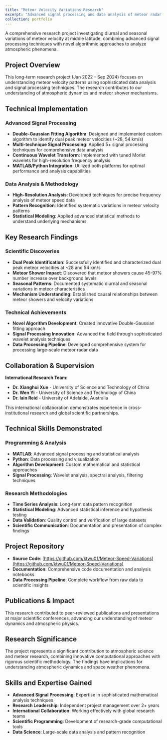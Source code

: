 ```yaml
---
title: "Meteor Velocity Variations Research"
excerpt: "Advanced signal processing and data analysis of meteor radar observations with novel Double-Gaussian fitting algorithm<br/><img src='/images/meteor-research-500x300.png'>"
collection: portfolio
---
```


A comprehensive research project investigating diurnal and seasonal variations of meteor velocity at middle latitude, combining advanced signal processing techniques with novel algorithmic approaches to analyze atmospheric phenomena.

## Project Overview
This long-term research project (Jan 2022 - Sep 2024) focuses on understanding meteor velocity patterns using sophisticated data analysis and signal processing techniques. The research contributes to our understanding of atmospheric dynamics and meteor shower mechanisms.

## Technical Implementation

### Advanced Signal Processing
- **Double-Gaussian Fitting Algorithm**: Designed and implemented custom algorithm to identify dual peak meteor velocities (~28, 54 km/s)
- **Multi-technique Signal Processing**: Applied 5+ signal processing techniques for comprehensive data analysis
- **Continuous Wavelet Transform**: Implemented with tuned Morlet wavelets for high-resolution frequency analysis
- **MATLAB/Python Integration**: Utilized both platforms for optimal performance and analysis capabilities

### Data Analysis & Methodology
- **High-Resolution Analysis**: Developed techniques for precise frequency analysis of meteor speed data
- **Pattern Recognition**: Identified systematic variations in meteor velocity patterns
- **Statistical Modeling**: Applied advanced statistical methods to understand underlying mechanisms

## Key Research Findings

### Scientific Discoveries
- **Dual Peak Identification**: Successfully identified and characterized dual peak meteor velocities at ~28 and 54 km/s
- **Meteor Shower Impact**: Discovered that meteor showers cause 45-97% number increase over background levels
- **Seasonal Patterns**: Documented systematic diurnal and seasonal variations in meteor characteristics
- **Mechanism Understanding**: Established causal relationships between meteor showers and velocity variations

### Technical Achievements
- **Novel Algorithm Development**: Created innovative Double-Gaussian fitting approach
- **Signal Processing Innovation**: Advanced the field through sophisticated wavelet analysis techniques
- **Data Processing Pipeline**: Developed comprehensive system for processing large-scale meteor radar data

## Collaboration & Supervision
**International Research Team:**
- **Dr. Xianghui Xue** - University of Science and Technology of China
- **Dr. Wen Yi** - University of Science and Technology of China
- **Dr. Iain Reid** - University of Adelaide, Australia

This international collaboration demonstrates experience in cross-institutional research and global scientific partnerships.

## Technical Skills Demonstrated

### Programming & Analysis
- **MATLAB**: Advanced signal processing and statistical analysis
- **Python**: Data processing and visualization
- **Algorithm Development**: Custom mathematical and statistical approaches
- **Signal Processing**: Wavelet analysis, spectral analysis, filtering techniques

### Research Methodologies
- **Time Series Analysis**: Long-term data pattern recognition
- **Statistical Modeling**: Advanced statistical inference and hypothesis testing
- **Data Validation**: Quality control and verification of large datasets
- **Scientific Communication**: Documentation and presentation of complex findings

## Project Repository
- **Source Code**: [https://github.com/ktwu01/Meteor-Speed-Variations](https://github.com/ktwu01/Meteor-Speed-Variations)
- **Documentation**: Comprehensive code documentation and analysis notebooks
- **Data Processing Pipeline**: Complete workflow from raw data to scientific insights

## Publications & Impact
This research contributed to peer-reviewed publications and presentations at major scientific conferences, advancing our understanding of meteor dynamics and atmospheric physics.

## Research Significance
The project represents a significant contribution to atmospheric science and meteor research, combining innovative computational approaches with rigorous scientific methodology. The findings have implications for understanding atmospheric dynamics and space weather phenomena.

## Skills and Expertise Gained
- **Advanced Signal Processing**: Expertise in sophisticated mathematical analysis techniques
- **Research Leadership**: Independent project management over 2+ years
- **International Collaboration**: Working effectively with global research teams
- **Scientific Programming**: Development of research-grade computational tools
- **Data Science**: Large-scale data analysis and pattern recognition